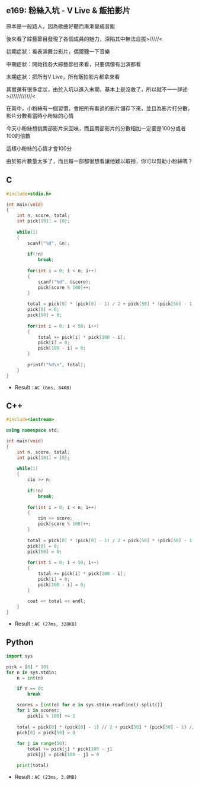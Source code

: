 ## e169: 粉絲入坑 - V Live & 飯拍影片
原本是一般路人，因為歌曲好聽而漸漸變成音飯

後來看了綜藝節目發現了各個成員的魅力，深陷其中無法自拔>/////<

初期症狀：看表演舞台影片，偶爾聽一下音樂

中期症狀：開始找各大綜藝節目來看，只要偶像有出演都看

末期症狀：把所有V Live，所有飯拍影片都拿來看

其實還有很多症狀，由於入坑以進入末期，基本上是沒救了，所以就不一一詳述>////////////<

在其中，小粉絲有一個習慣，會把所有看過的影片儲存下來，並且為影片打分數，影片分數看當時小粉絲的心情

今天小粉絲想挑兩部影片來回味，而且兩部影片的分數相加一定要是100分或者100的倍數

這樣小粉絲的心情才會100分

由於影片數量太多了，而且每一部都很想看讓他難以取捨，你可以幫助小粉絲嗎？

## C
```C
#include<stdio.h>

int main(void)
{
	int n, score, total;
	int pick[101] = {0};
	
	while(1)
	{
		scanf("%d", &n);
		
		if(!n)
			break;
		
		for(int i = 0; i < n; i++)
		{
			scanf("%d", &score);
			pick[score % 100]++;
		}
		
		total = pick[0] * (pick[0] - 1) / 2 + pick[50] * (pick[50] - 1) / 2;
		pick[0] = 0;
		pick[50] = 0;
		
		for(int i = 0; i < 50; i++)
		{
			total += pick[i] * pick[100 - i];
			pick[i] = 0;
			pick[100 - i] = 0;
		}
		
		printf("%d\n", total);
	}
}
```
 * Result : `AC (6ms, 84KB)`

## C++
```C++
#include<iostream>

using namespace std;

int main(void)
{
	int n, score, total;
	int pick[101] = {0};
	
	while(1)
	{
		cin >> n;
		
		if(!n)
			break;
		
		for(int i = 0; i < n; i++)
		{
			cin >> score;
			pick[score % 100]++;
		}
		
		total = pick[0] * (pick[0] - 1) / 2 + pick[50] * (pick[50] - 1) / 2;
		pick[0] = 0;
		pick[50] = 0;
		
		for(int i = 0; i < 50; i++)
		{
			total += pick[i] * pick[100 - i];
			pick[i] = 0;
			pick[100 - i] = 0;
		}
		
		cout << total << endl;
	}
}
```
 * Result : `AC (27ms, 328KB)`

## Python
```python
import sys

pick = [0] * 101
for n in sys.stdin:
    n = int(n)

    if n == 0:
        break

    scores = [int(e) for e in sys.stdin.readline().split()]
    for i in scores:
        pick[i % 100] += 1
    
    total = pick[0] * (pick[0] - 1) // 2 + pick[50] * (pick[50] - 1) // 2
    pick[0] = pick[50] = 0
    
    for j in range(50):
        total += pick[j] * pick[100 - j]
        pick[j] = pick[100 - j] = 0

    print(total) 
```
 * Result : `AC (23ms, 3.8MB)`
